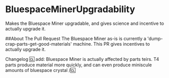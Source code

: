 # BluespaceMinerUpgradability
Makes the Bluespace Miner upgradable, and gives science and incentive to actually upgrade it.

##About The Pull Request
The Bluespace Miner as-is is currently a 'dump-crap-parts-get-good-materials' machine. This PR gives incentives to actually upgrade it.

Changelog
🆑
add: Bluespace Miner is actually affected by parts teirs. T4 parts produce material more quickly, and can even produce miniscule amounts of bluespace crystal
/🆑
